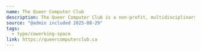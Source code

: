 ```yaml
---
name: The Queer Computer Club
description: The Queer Computer Club is a non-profit, multidisciplinary tech-artist collective in Toronto, Ontario
source: "@admin included 2025-08-29"
tags:
  - type/coworking-space
link: https://queercomputerclub.ca
---
```

